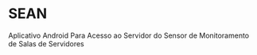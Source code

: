 SEAN
============

Aplicativo Android Para Acesso ao Servidor do Sensor de Monitoramento de Salas de Servidores
